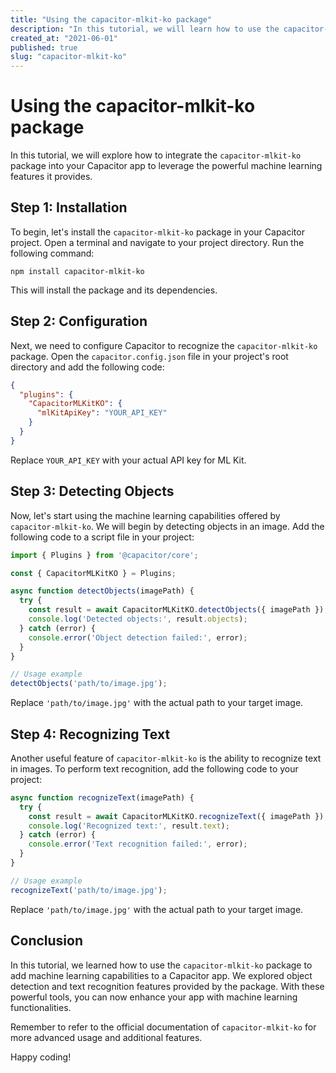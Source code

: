 ```yaml
---
title: "Using the capacitor-mlkit-ko package"
description: "In this tutorial, we will learn how to use the capacitor-mlkit-ko package to add machine learning capabilities to your Capacitor app."
created_at: "2021-06-01"
published: true
slug: "capacitor-mlkit-ko"
---
```


# Using the capacitor-mlkit-ko package

In this tutorial, we will explore how to integrate the `capacitor-mlkit-ko` package into your Capacitor app to leverage the powerful machine learning features it provides.

## Step 1: Installation

To begin, let's install the `capacitor-mlkit-ko` package in your Capacitor project. Open a terminal and navigate to your project directory. Run the following command:

```
npm install capacitor-mlkit-ko
```

This will install the package and its dependencies.

## Step 2: Configuration

Next, we need to configure Capacitor to recognize the `capacitor-mlkit-ko` package. Open the `capacitor.config.json` file in your project's root directory and add the following code:

```json
{
  "plugins": {
    "CapacitorMLKitKO": {
      "mlKitApiKey": "YOUR_API_KEY"
    }
  }
}
```

Replace `YOUR_API_KEY` with your actual API key for ML Kit.

## Step 3: Detecting Objects

Now, let's start using the machine learning capabilities offered by `capacitor-mlkit-ko`. We will begin by detecting objects in an image. Add the following code to a script file in your project:

```javascript
import { Plugins } from '@capacitor/core';

const { CapacitorMLKitKO } = Plugins;

async function detectObjects(imagePath) {
  try {
    const result = await CapacitorMLKitKO.detectObjects({ imagePath });
    console.log('Detected objects:', result.objects);
  } catch (error) {
    console.error('Object detection failed:', error);
  }
}

// Usage example
detectObjects('path/to/image.jpg');
```

Replace `'path/to/image.jpg'` with the actual path to your target image.

## Step 4: Recognizing Text

Another useful feature of `capacitor-mlkit-ko` is the ability to recognize text in images. To perform text recognition, add the following code to your project:

```javascript
async function recognizeText(imagePath) {
  try {
    const result = await CapacitorMLKitKO.recognizeText({ imagePath });
    console.log('Recognized text:', result.text);
  } catch (error) {
    console.error('Text recognition failed:', error);
  }
}

// Usage example
recognizeText('path/to/image.jpg');
```

Replace `'path/to/image.jpg'` with the actual path to your target image.

## Conclusion

In this tutorial, we learned how to use the `capacitor-mlkit-ko` package to add machine learning capabilities to a Capacitor app. We explored object detection and text recognition features provided by the package. With these powerful tools, you can now enhance your app with machine learning functionalities.

Remember to refer to the official documentation of `capacitor-mlkit-ko` for more advanced usage and additional features.

Happy coding!